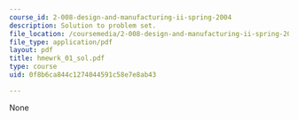 ```yaml
---
course_id: 2-008-design-and-manufacturing-ii-spring-2004
description: Solution to problem set.
file_location: /coursemedia/2-008-design-and-manufacturing-ii-spring-2004/0f8b6ca844c1274044591c58e7e8ab43_hmewrk_01_sol.pdf
file_type: application/pdf
layout: pdf
title: hmewrk_01_sol.pdf
type: course
uid: 0f8b6ca844c1274044591c58e7e8ab43

---
```

None